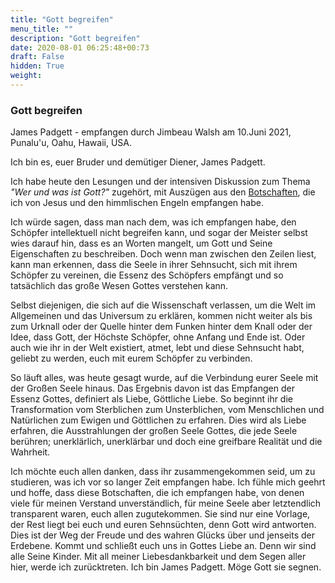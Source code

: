 ```yaml
---
title: "Gott begreifen"
menu_title: ""
description: "Gott begreifen"
date: 2020-08-01 06:25:48+00:73
draft: False
hidden: True
weight:
---
```

### Gott begreifen

James Padgett - empfangen durch Jimbeau Walsh am 10.Juni 2021, Punalu'u, Oahu, Hawaii, USA.

Ich bin es, euer Bruder und demütiger Diener, James Padgett.

Ich habe heute den Lesungen und der intensiven Diskussion zum Thema *"Wer und was ist Gott?"* zugehört, mit Auszügen aus den [Botschaften](/zentrale-themen/wer-oder-was-ist-gott/), die ich von Jesus und den himmlischen Engeln empfangen habe.

Ich würde sagen, dass man nach dem, was ich empfangen habe, den Schöpfer intellektuell nicht begreifen kann, und sogar der Meister selbst wies darauf hin, dass es an Worten mangelt, um Gott und Seine Eigenschaften zu beschreiben. Doch wenn man zwischen den Zeilen liest, kann man erkennen, dass die Seele in ihrer Sehnsucht, sich mit ihrem Schöpfer zu vereinen, die Essenz des Schöpfers empfängt und so tatsächlich das große Wesen Gottes verstehen kann.

Selbst diejenigen, die sich auf die Wissenschaft verlassen, um die Welt im Allgemeinen und das Universum zu erklären, kommen nicht weiter als bis zum Urknall oder der Quelle hinter dem Funken hinter dem Knall oder der Idee, dass Gott, der Höchste Schöpfer, ohne Anfang und Ende ist. Oder auch wie ihr in der Welt existiert, atmet, lebt und diese Sehnsucht habt, geliebt zu werden, euch mit eurem Schöpfer zu verbinden.

So läuft alles, was heute gesagt wurde, auf die Verbindung eurer Seele mit der Großen Seele hinaus. Das Ergebnis davon ist das Empfangen der Essenz Gottes, definiert als Liebe, Göttliche Liebe. So beginnt ihr die Transformation vom Sterblichen zum Unsterblichen, vom Menschlichen und Natürlichen zum Ewigen und Göttlichen zu erfahren. Dies wird als Liebe erfahren, die Ausstrahlungen der großen Seele Gottes, die jede Seele berühren; unerklärlich, unerklärbar und doch eine greifbare Realität und die Wahrheit.

Ich möchte euch allen danken, dass ihr zusammengekommen seid, um zu studieren, was ich vor so langer Zeit empfangen habe. Ich fühle mich geehrt und hoffe, dass diese Botschaften, die ich empfangen habe, von denen viele für meinen Verstand unverständlich, für meine Seele aber letztendlich transparent waren, euch allen zugutekommen. Sie sind nur eine Vorlage, der Rest liegt bei euch und euren Sehnsüchten, denn Gott wird antworten. Dies ist der Weg der Freude und des wahren Glücks über und jenseits der Erdebene. Kommt und schließt euch uns in Gottes Liebe an. Denn wir sind alle Seine Kinder. Mit all meiner Liebesdankbarkeit und dem Segen aller hier, werde ich zurücktreten. Ich bin James Padgett. Möge Gott sie segnen.
